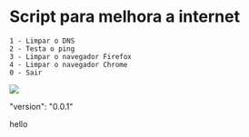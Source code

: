 # Script para melhora a internet

```
1 - Limpar o DNS
2 - Testa o ping
3 - Limpar o navegador Firefox
4 - Limpar o navegador Chrome
0 - Sair
```

![](Menu.png)

"version": "0.0.1"


hello